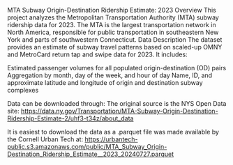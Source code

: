 MTA Subway Origin-Destination Ridership Estimate: 2023
Overview
This project analyzes the Metropolitan Transportation Authority (MTA) subway ridership data for 2023. The MTA is the largest transportation network in North America, responsible for public transportation in southeastern New York and parts of southwestern Connecticut.
Data Description
The dataset provides an estimate of subway travel patterns based on scaled-up OMNY and MetroCard return tap and swipe data for 2023. It includes:

Estimated passenger volumes for all populated origin-destination (OD) pairs
Aggregation by month, day of the week, and hour of day
Name, ID, and approximate latitude and longitude of origin and destination subway complexes


Data can be downloaded through:
The original source is the NYS Open Data site: https://data.ny.gov/Transportation/MTA-Subway-Origin-Destination-Ridership-Estimate-2/uhf3-t34z/about_data

It is easiest to download the data as a .parquet file was made available by the Cornell Urban Tech at: https://urbantech-public.s3.amazonaws.com/public/MTA_Subway_Origin-Destination_Ridership_Estimate__2023_20240727.parquet
